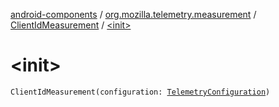 [android-components](../../index.md) / [org.mozilla.telemetry.measurement](../index.md) / [ClientIdMeasurement](index.md) / [&lt;init&gt;](./-init-.md)

# &lt;init&gt;

`ClientIdMeasurement(configuration: `[`TelemetryConfiguration`](../../org.mozilla.telemetry.config/-telemetry-configuration/index.md)`)`
